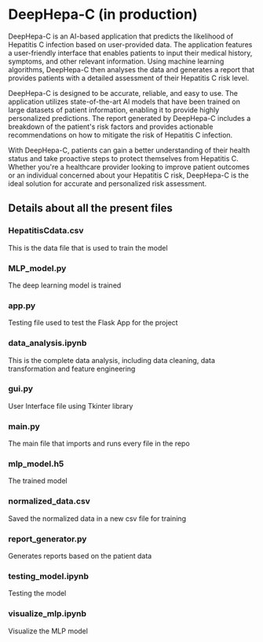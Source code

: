 # DeepHepa-C (in production)
DeepHepa-C is an AI-based application that predicts the likelihood of Hepatitis C infection based on user-provided data. The application features a user-friendly interface that enables patients to input their medical history, symptoms, and other relevant information. Using machine learning algorithms, DeepHepa-C then analyses the data and generates a report that provides patients with a detailed assessment of their Hepatitis C risk level.

DeepHepa-C is designed to be accurate, reliable, and easy to use. The application utilizes state-of-the-art AI models that have been trained on large datasets of patient information, enabling it to provide highly personalized predictions. The report generated by DeepHepa-C includes a breakdown of the patient's risk factors and provides actionable recommendations on how to mitigate the risk of Hepatitis C infection.

With DeepHepa-C, patients can gain a better understanding of their health status and take proactive steps to protect themselves from Hepatitis C. Whether you're a healthcare provider looking to improve patient outcomes or an individual concerned about your Hepatitis C risk, DeepHepa-C is the ideal solution for accurate and personalized risk assessment.

## Details about all the present files
### HepatitisCdata.csv
This is the data file that is used to train the model

### MLP_model.py
The deep learning model is trained

### app.py
Testing file used to test the Flask App for the project

### data_analysis.ipynb
This is the complete data analysis, including data cleaning, data transformation and feature engineering

### gui.py
User Interface file using Tkinter library

### main.py
The main file that imports and runs every file in the repo

### mlp_model.h5
The trained model

### normalized_data.csv
Saved the normalized data in a new csv file for training

### report_generator.py
Generates reports based on the patient data

### testing_model.ipynb
Testing the model

### visualize_mlp.ipynb
Visualize the MLP model
